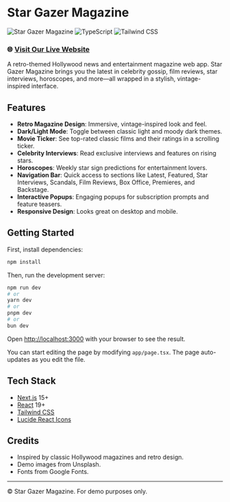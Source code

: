 # Star Gazer Magazine


![Star Gazer Magazine](https://img.shields.io/badge/Built%20with-Next.js-black?style=for-the-badge&logo=next.js)
![TypeScript](https://img.shields.io/badge/TypeScript-007ACC?style=for-the-badge&logo=typescript&logoColor=white)
![Tailwind CSS](https://img.shields.io/badge/Tailwind_CSS-38B2AC?style=for-the-badge&logo=tailwind-css&logoColor=white)

### 🌐 [Visit Our Live Website]((https://retro-newspaper-v27w.vercel.app/))


A retro-themed Hollywood news and entertainment magazine web app. Star Gazer Magazine brings you the latest in celebrity gossip, film reviews, star interviews, horoscopes, and more—all wrapped in a stylish, vintage-inspired interface.

## Features

- **Retro Magazine Design**: Immersive, vintage-inspired look and feel.
- **Dark/Light Mode**: Toggle between classic light and moody dark themes.
- **Movie Ticker**: See top-rated classic films and their ratings in a scrolling ticker.
- **Celebrity Interviews**: Read exclusive interviews and features on rising stars.
- **Horoscopes**: Weekly star sign predictions for entertainment lovers.
- **Navigation Bar**: Quick access to sections like Latest, Featured, Star Interviews, Scandals, Film Reviews, Box Office, Premieres, and Backstage.
- **Interactive Popups**: Engaging popups for subscription prompts and feature teasers.
- **Responsive Design**: Looks great on desktop and mobile.

## Getting Started

First, install dependencies:

```bash
npm install
```

Then, run the development server:

```bash
npm run dev
# or
yarn dev
# or
pnpm dev
# or
bun dev
```

Open [http://localhost:3000](http://localhost:3000) with your browser to see the result.

You can start editing the page by modifying `app/page.tsx`. The page auto-updates as you edit the file.

## Tech Stack

- [Next.js](https://nextjs.org/) 15+
- [React](https://react.dev/) 19+
- [Tailwind CSS](https://tailwindcss.com/)
- [Lucide React Icons](https://lucide.dev/icons/)

## Credits

- Inspired by classic Hollywood magazines and retro design.
- Demo images from Unsplash.
- Fonts from Google Fonts.

---

© Star Gazer Magazine. For demo purposes only.
